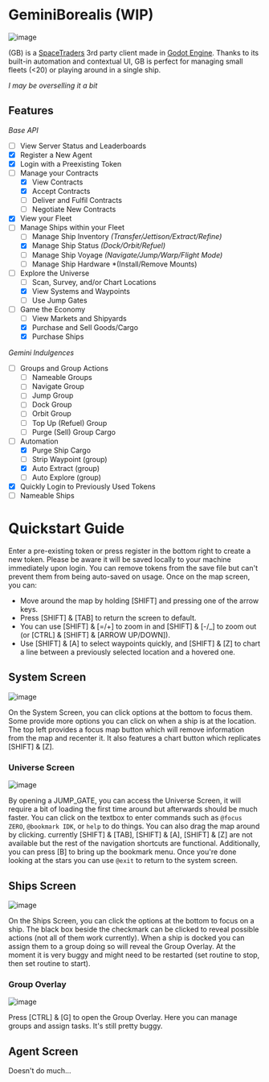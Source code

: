 # GeminiBorealis (WIP)
![image](https://github.com/Alkaliii/GeminiBorealis/assets/53021785/7dfee5bf-2c30-4143-9ec6-79369cdd6166)

(GB) is a [SpaceTraders](spacetraders.io) 3rd party client made in [Godot Engine](godotengine.org). Thanks to its built-in automation and contextual UI, GB is perfect for managing small fleets (<20) or playing around in a single ship.

*I may be overselling it a bit*

## Features
*Base API*
- [ ] View Server Status and Leaderboards 
- [x] Register a New Agent 
- [x] Login with a Preexisting Token
- [ ] Manage your Contracts
   - [x] View Contracts
   - [x] Accept Contracts
   - [ ] Deliver and Fulfil Contracts
   - [ ] Negotiate New Contracts
- [x] View your Fleet
- [ ] Manage Ships within your Fleet
   - [ ] Manage Ship Inventory *(Transfer/Jettison/Extract/Refine)*
   - [x] Manage Ship Status *(Dock/Orbit/Refuel)*
   - [ ] Manage Ship Voyage *(Navigate/Jump/Warp/Flight Mode)*
   - [ ] Manage Ship Hardware *(Install/Remove Mounts)
- [ ] Explore the Universe
   - [ ] Scan, Survey, and/or Chart Locations
   - [x] View Systems and Waypoints
   - [ ] Use Jump Gates
- [ ] Game the Economy
   - [ ] View Markets and Shipyards
   - [x] Purchase and Sell Goods/Cargo
   - [x] Purchase Ships

*Gemini Indulgences*
- [ ] Groups and Group Actions
   - [ ] Nameable Groups
   - [ ] Navigate Group
   - [ ] Jump Group
   - [ ] Dock Group
   - [ ] Orbit Group
   - [ ] Top Up (Refuel) Group
   - [ ] Purge (Sell) Group Cargo
- [ ] Automation
   - [x] Purge Ship Cargo
   - [ ] Strip Waypoint (group)
   - [x] Auto Extract (group)
   - [ ] Auto Explore (group)
- [x] Quickly Login to Previously Used Tokens
- [ ] Nameable Ships

# Quickstart Guide
Enter a pre-existing token or press register in the bottom right to create a new token. Please be aware it will be saved locally to your machine immediately upon login. You can remove tokens from the save file but can't prevent them from being auto-saved on usage. Once on the map screen, you can:

* Move around the map by holding [SHIFT] and pressing one of the arrow keys.
* Press [SHIFT] & [TAB] to return the screen to default.
* You can use [SHIFT] & [=/+] to zoom in and [SHIFT] & [-/_] to zoom out (or [CTRL] & [SHIFT] & [ARROW UP/DOWN]).
* Use [SHIFT] & [A] to select waypoints quickly, and [SHIFT] & [Z] to chart a line between a previously selected location and a hovered one.

## System Screen
![image](https://github.com/Alkaliii/GeminiBorealis/assets/53021785/5138859d-e22b-48a8-a632-3b8fad7bc6c8)

On the System Screen, you can click options at the bottom to focus them. Some provide more options you can click on when a ship is at the location.
The top left provides a focus map button which will remove information from the map and recenter it. It also features a chart button which replicates [SHIFT] & [Z].

### Universe Screen
![image](https://github.com/Alkaliii/GeminiBorealis/assets/53021785/24578880-8b2f-48a1-b1b1-d48421d9d86e)

By opening a JUMP_GATE, you can access the Universe Screen, it will require a bit of loading the first time around but afterwards should be much faster. You can click on the textbox to enter commands such as `@focus ZERO`, `@bookmark IDK`, or `help` to do things. You can also drag the map around by clicking. currently [SHIFT] & [TAB], [SHIFT] & [A], [SHIFT] & [Z] are not available but the rest of the navigation shortcuts are functional. Additionally, you can press [B] to bring up the bookmark menu. Once you're done looking at the stars you can use `@exit` to return to the system screen.

## Ships Screen
![image](https://github.com/Alkaliii/GeminiBorealis/assets/53021785/4f02cf64-59f5-4fb0-b19d-770d33736a58)

On the Ships Screen, you can click the options at the bottom to focus on a ship. The black box beside the checkmark can be clicked to reveal possible actions (not all of them work currently). When a ship is docked you can assign them to a group doing so will reveal the Group Overlay. At the moment it is very buggy and might need to be restarted (set routine to stop, then set routine to start).

### Group Overlay
![image](https://github.com/Alkaliii/GeminiBorealis/assets/53021785/ddab51e2-ade9-4a4d-aff5-fb123bd80b8c)

Press [CTRL] & [G] to open the Group Overlay. Here you can manage groups and assign tasks. It's still pretty buggy.

## Agent Screen
Doesn't do much...
